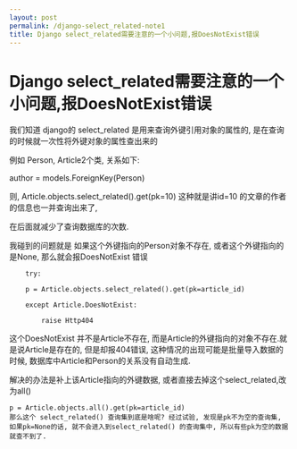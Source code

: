```yaml
---
layout: post
permalink: /django-select_related-note1
title: Django select_related需要注意的一个小问题,报DoesNotExist错误
---
```


# Django select_related需要注意的一个小问题,报DoesNotExist错误 #


我们知道 django的 select_related 是用来查询外键引用对象的属性的, 是在查询的时候就一次性将外键对象的属性查出来的

例如 Person, Article2个类, 关系如下:

author       = models.ForeignKey(Person)

则, Article.objects.select_related().get(pk=10) 这种就是讲id=10 的文章的作者的信息也一并查询出来了,

在后面就减少了查询数据库的次数.

我碰到的问题就是 如果这个外键指向的Person对象不存在, 或者这个外键指向的是None, 那么就会报DoesNotExist 错误

        try:

        p = Article.objects.select_related().get(pk=article_id)

        except Article.DoesNotExist:

            raise Http404


这个DoesNotExist 并不是Article不存在, 而是Article的外键指向的对象不存在.就是说Article是存在的, 但是却报404错误, 这种情况的出现可能是批量导入数据的时候, 数据库中Article和Person的关系没有自动生成.

解决的办法是补上该Article指向的外键数据, 或者直接去掉这个select_related,改为all()

    p = Article.objects.all().get(pk=article_id)
    那么这个 select_related() 查询集到底是啥呢? 经过试验, 发现是pk不为空的查询集, 如果pk=None的话, 就不会进入到select_related() 的查询集中, 所以有些pk为空的数据就查不到了.